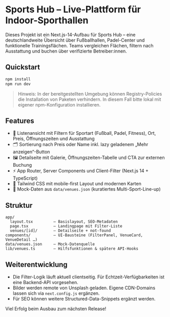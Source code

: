 # Sports Hub – Live-Plattform für Indoor-Sporthallen

Dieses Projekt ist ein Next.js-14-Aufbau für Sports Hub – eine deutschlandweite Übersicht über Fußballhallen, Padel-Center und funktionelle Trainingsflächen. Teams vergleichen Flächen, filtern nach Ausstattung und buchen über verifizierte Betreiber:innen.

## Quickstart

```bash
npm install
npm run dev
```

> Hinweis: In der bereitgestellten Umgebung können Registry-Policies die Installation von Paketen verhindern. In diesem Fall bitte lokal mit eigener npm-Konfiguration installieren.

## Features

- 📍 Listenansicht mit Filtern für Sportart (Fußball, Padel, Fitness), Ort, Preis, Öffnungszeiten und Ausstattung
- 🗂️ Sortierung nach Preis oder Name inkl. lazy geladenem „Mehr anzeigen“-Button
- 🖼️ Detailseite mit Galerie, Öffnungszeiten-Tabelle und CTA zur externen Buchung
- ⚡ App Router, Server Components und Client-Filter (Next.js 14 + TypeScript)
- 🎨 Tailwind CSS mit mobile-first Layout und modernen Karten
- 📁 Mock-Daten aus `data/venues.json` (kuratiertes Multi-Sport-Line-up)

## Struktur

```
app/
  layout.tsx         – Basislayout, SEO-Metadaten
  page.tsx           – Landingpage mit Filter-Liste
  venues/[id]/       – Detailseite + not-found
components/          – UI-Bausteine (FilterPanel, VenueCard, VenueDetail …)
data/venues.json     – Mock-Datenquelle
lib/venues.ts        – Hilfsfunktionen & spätere API-Hooks
```

## Weiterentwicklung

- Die Filter-Logik läuft aktuell clientseitig. Für Echtzeit-Verfügbarkeiten ist eine Backend-API vorgesehen.
- Bilder werden remote von Unsplash geladen. Eigene CDN-Domains lassen sich via `next.config.js` ergänzen.
- Für SEO können weitere Structured-Data-Snippets ergänzt werden.

Viel Erfolg beim Ausbau zum nächsten Release!
